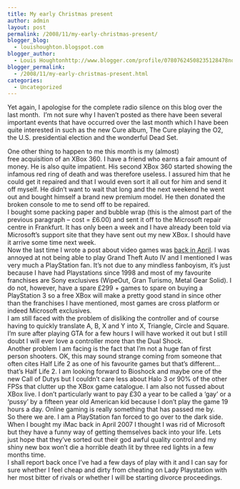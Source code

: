 ```yaml
---
title: My early Christmas present
author: admin
layout: post
permalink: /2008/11/my-early-christmas-present/
blogger_blog:
  - louishoughton.blogspot.com
blogger_author:
  - Louis Houghtonhttp://www.blogger.com/profile/07807624508235128478noreply@blogger.com
blogger_permalink:
  - /2008/11/my-early-christmas-present.html
categories:
  - Uncategorized
---
```

Yet again, I apologise for the complete radio silence on this blog over the last month.  I&#8217;m not sure why I haven&#8217;t posted as there have been several important events that have occurred over the last month which I have been quite interested in such as the new Cure album, The Cure playing the O2, the U.S. presidential election and the wonderful Dead Set. 

<div>
</div>

<div>
  One other thing to happen to me this month is my (almost) free acquisition of an XBox 360. I have a friend who earns a fair amount of money. He is also quite impatient. His second XBox 360 started showing the infamous red ring of death and was therefore useless. I assured him that he could get it repaired and that I would even sort it all out for him and send it off myself. He didn&#8217;t want to wait that long and the next weekend he went out and bought himself a brand new premium model. He then donated the broken console to me to send off to be repaired.
</div>

<div>
</div>

<div>
  I bought some packing paper and bubble wrap (this is the almost part of the previous paragraph &#8211; cost = £6.00) and sent it off to the Microsoft repair centre in Frankfurt. It has only been a week and I have already been told via Microsoft&#8217;s support site that they have sent out my new XBox. I should have it arrive some time next week.
</div>

<div>
</div>

<div>
  Now the last time I wrote a post about video games was <a href="http://louishoughton.blogspot.com/2008/04/games.html">back in April</a>. I was annoyed at not being able to play Grand Theft Auto IV and I mentioned I was very much a PlayStation fan. It&#8217;s not due to any mindless fanboyism, it&#8217;s just because I have had Playstations since 1998 and most of my favourite franchises are Sony exclusives (WipeOut, Gran Turismo, Metal Gear Solid). I do not, however, have a spare £299 + games to spare on buying a PlayStation 3 so a free XBox will make a pretty good stand in since other than the franchises I have mentioned, most games are cross platform or indeed Microsoft exclusives. 
</div>

<div>
</div>

<div>
  I am still faced with the problem of disliking the controller and of course having to quickly translate A, B, X and Y into X, Triangle, Circle and Square. I&#8217;m sure after playing GTA for a few hours I will have worked it out but I still doubt I will ever love a controller more than the Dual Shock.
</div>

<div>
</div>

<div>
  Another problem I am facing is the fact that I&#8217;m not a huge fan of first person shooters. OK, this may sound strange coming from someone that often cites Half Life 2 as one of his favourite games but that&#8217;s different&#8230; that&#8217;s Half Life 2. I am looking forward to Bioshock and maybe one of the new Call of Dutys but I couldn&#8217;t care less about Halo 3 or 90% of the other FPSs that clutter up the XBox game catalogue. I am also not fussed about XBox live. I don&#8217;t particularly want to pay £30 a year to be called a &#8216;gay&#8217; or a &#8216;pussy&#8217; by a fifteen year old American kid because I don&#8217;t play the game 19 hours a day. Online gaming is really something that has passed me by.
</div>

<div>
</div>

<div>
  So there we are. I am a PlayStation fan forced to go over to the dark side. When I bought my iMac back in April 2007 I thought I was rid of Microsoft but they have a funny way of getting themselves back into your life. Lets just hope that they&#8217;ve sorted out their god awful quality control and my shiny new box won&#8217;t die a horrible death lit by three red lights in a few months time.
</div>

<div>
</div>

<div>
  I shall report back once I&#8217;ve had a few days of play with it and I can say for sure whether I feel cheap and dirty from cheating on Lady Playstation with her most bitter of rivals or whether I will be starting divorce proceedings.
</div>